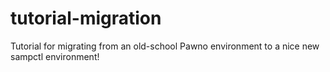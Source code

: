 # tutorial-migration
Tutorial for migrating from an old-school Pawno environment to a nice new sampctl environment!
